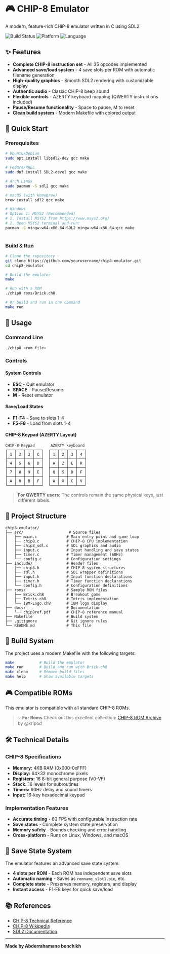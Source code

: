 # 🎮 CHIP-8 Emulator

A modern, feature-rich CHIP-8 emulator written in C using SDL2.

![Build Status](https://img.shields.io/badge/build-passing-brightgreen)
![Platform](https://img.shields.io/badge/platform-Linux%20%7C%20Windows%20%7C%20macOS-blue)
![Language](https://img.shields.io/badge/language-C99-orange)

## ✨ Features

- **Complete CHIP-8 instruction set** - All 35 opcodes implemented
- **Advanced save/load system** - 4 save slots per ROM with automatic filename generation
- **High-quality graphics** - Smooth SDL2 rendering with customizable display
- **Authentic audio** - Classic CHIP-8 beep sound
- **Flexible controls** - AZERTY keyboard mapping (QWERTY instructions included)
- **Pause/Resume functionality** - Space to pause, M to reset
- **Clean build system** - Modern Makefile with colored output

## 🚀 Quick Start

### Prerequisites
```bash
# Ubuntu/Debian
sudo apt install libsdl2-dev gcc make

# Fedora/RHEL
sudo dnf install SDL2-devel gcc make

# Arch Linux
sudo pacman -S sdl2 gcc make

# macOS (with Homebrew)
brew install sdl2 gcc make

# Windows
# Option 1: MSYS2 (Recommended)
# 1. Install MSYS2 from https://www.msys2.org/
# 2. Open MSYS2 terminal and run:
pacman -S mingw-w64-x86_64-SDL2 mingw-w64-x86_64-gcc make
 
```

### Build & Run
```bash
# Clone the repository
git clone https://github.com/yourusername/chip8-emulator.git
cd chip8-emulator

# Build the emulator
make

# Run with a ROM
./chip8 roms/Brick.ch8

# Or build and run in one command
make run
```

## 🎯 Usage

### Command Line
```bash
./chip8 <rom_file>
```

### Controls

#### System Controls
- **ESC** - Quit emulator
- **SPACE** - Pause/Resume
- **M** - Reset emulator

#### Save/Load States
- **F1-F4** - Save to slots 1-4
- **F5-F8** - Load from slots 1-4

#### CHIP-8 Keypad (AZERTY Layout)
```
CHIP-8 Keypad       AZERTY keyboard
┌───┬───┬───┬───┐  ┌───┬───┬───┬───┐
│ 1 │ 2 │ 3 │ C │  │ 1 │ 2 │ 3 │ 4 │
├───┼───┼───┼───┤  ├───┼───┼───┼───┤
│ 4 │ 5 │ 6 │ D │  │ A │ Z │ E │ R │
├───┼───┼───┼───┤  ├───┼───┼───┼───┤
│ 7 │ 8 │ 9 │ E │  │ Q │ S │ D │ F │
├───┼───┼───┼───┤  ├───┼───┼───┼───┤
│ A │ 0 │ B │ F │  │ W │ X │ C │ V │
└───┴───┴───┴───┘  └───┴───┴───┴───┘
```

> **For QWERTY users:** The controls remain the same physical keys, just different labels.

## 📁 Project Structure

```
chip8-emulator/
├── src/                    # Source files
│   ├── main.c             # Main entry point and game loop
│   ├── chip8.c            # CHIP-8 CPU implementation
│   ├── chip8_sdl.c        # SDL graphics and audio
│   ├── input.c            # Input handling and save states
│   ├── timer.c            # Timer management (60Hz)
│   └── config.c           # Configuration settings
├── include/               # Header files
│   ├── chip8.h            # CHIP-8 system structures
│   ├── sdl.h              # SDL wrapper definitions
│   ├── input.h            # Input function declarations
│   ├── timer.h            # Timer function declarations
│   └── config.h           # Configuration definitions
├── roms/                  # Sample ROM files
│   ├── Brick.ch8          # Breakout game
│   ├── Tetris.ch8         # Tetris implementation
│   └── IBM-Logo.ch8       # IBM logo display
├── docs/                  # Documentation
│   └── chip8ref.pdf       # CHIP-8 reference manual
├── Makefile               # Build system
├── .gitignore             # Git ignore rules
└── README.md              # This file
```

## 🔧 Build System

The project uses a modern Makefile with the following targets:

```bash
make           # Build the emulator
make run       # Build and run with Brick.ch8
make clean     # Remove build files
make help      # Show available targets
```

## 🎮 Compatible ROMs

This emulator is compatible with all standard CHIP-8 ROMs.

> 💡 **For Roms** Check out this excellent collection: [CHIP-8 ROM Archive](https://github.com/kripod/chip8-roms) by @kripod

## 🛠️ Technical Details

### CHIP-8 Specifications
- **Memory:** 4KB RAM (0x000-0xFFF)
- **Display:** 64×32 monochrome pixels
- **Registers:** 16 8-bit general purpose (V0-VF)
- **Stack:** 16 levels for subroutines
- **Timers:** 60Hz delay and sound timers
- **Input:** 16-key hexadecimal keypad

### Implementation Features
- **Accurate timing** - 60 FPS with configurable instruction rate
- **Save states** - Complete system state preservation
- **Memory safety** - Bounds checking and error handling
- **Cross-platform** - Runs on Linux, Windows, and macOS

## 📝 Save State System

The emulator features an advanced save state system:

- **4 slots per ROM** - Each ROM has independent save slots
- **Automatic naming** - Saves as `romname_slot1.bin`, etc.
- **Complete state** - Preserves memory, registers, and display
- **Instant access** - F1-F8 keys for quick save/load


## 📚 References

- [CHIP-8 Technical Reference](http://devernay.free.fr/hacks/chip8/C8TECH10.HTM)
- [CHIP-8 Wikipedia](https://en.wikipedia.org/wiki/CHIP-8)
- [SDL2 Documentation](https://wiki.libsdl.org/)

---

**Made by Abderrahamane benchikh**
